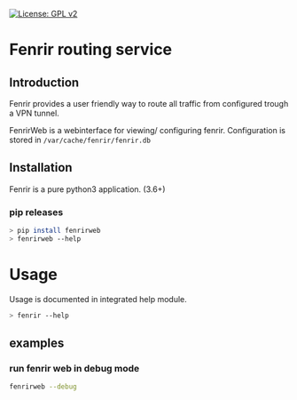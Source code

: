 [![License: GPL v2](https://img.shields.io/badge/License-GPL_v2-blue.svg)](https://www.gnu.org/licenses/old-licenses/gpl-2.0.en.html)
# Fenrir routing service

## Introduction
Fenrir provides a user friendly way to route all traffic from configured trough a VPN tunnel.

FenrirWeb is a webinterface for viewing/ configuring fenrir.
Configuration is stored in `/var/cache/fenrir/fenrir.db`

## Installation
Fenrir is a pure python3 application. (3.6+)

### pip releases
```sh
> pip install fenrirweb
> fenrirweb --help
```
# Usage
Usage is documented in integrated help module.
```sh
> fenrir --help
```
## examples
### run fenrir web in debug mode
```sh
fenrirweb --debug
```
